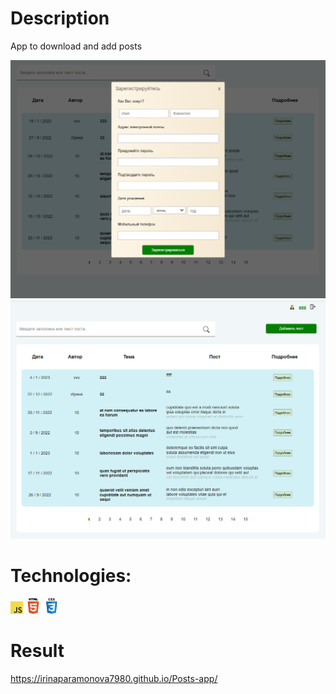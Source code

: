 # Description

App to download and add posts

<img width="700" alt="Снимок экрана приложения Posts" src="https://github.com/IrinaParamonova7980/Posts-app/blob/master/js1.png">
<img width="700" alt="Снимок экрана приложения Posts" src="https://github.com/IrinaParamonova7980/Posts-app/blob/master/js2.png">

# Technologies:
<code><img height="20" src="https://raw.githubusercontent.com/github/explore/80688e429a7d4ef2fca1e82350fe8e3517d3494d/topics/javascript/javascript.png"></code>
<code><img height="25" src="https://raw.githubusercontent.com/github/explore/80688e429a7d4ef2fca1e82350fe8e3517d3494d/topics/html/html.png"></code>
<code><img height="25" src="https://raw.githubusercontent.com/github/explore/80688e429a7d4ef2fca1e82350fe8e3517d3494d/topics/css/css.png"></code>

# Result
https://irinaparamonova7980.github.io/Posts-app/
